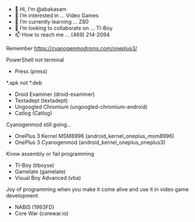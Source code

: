 - 👋 Hi, I’m @abakasam
- 👀 I’m interested in ... Video Games
- 🌱 I’m currently learning ... Z80
- 💞️ I’m looking to collaborate on ... TI-Boy
- 📫 How to reach me ... (469) 214-2094

Remember https://cyanogenmodroms.com/oneplus3/

PowerShell not terminal
* Press (press)

*.apk not *.deb
* Droid Examiner (droid-examiner)
* Textadept (textadept)
* Ungoogled Chromium (ungoogled-chromium-android)
* Catlog (Catlog)

Cyanogenmod still going...
* OnePlus 3 Kernel MSM8996 (android_kernel_oneplus_msm8996)
* OnePlus 3 Cyanogenmod (android_kernel_oneplus_oneplus3)

Know assembly or fail programming
* TI-Boy (tiboyse)
* Gamelate (gamelate)
* Visual Boy Advanced (vba)

Joy of programming when you make it come alive and use it in video game development
* NABIS (1993FD)
* Core War (corewar.io)

<!---
abakasam/abakasam is a ✨ special ✨ repository because its `README.md` (this file) appears on your GitHub profile.
You can click the Preview link to take a look at your changes.
--->

